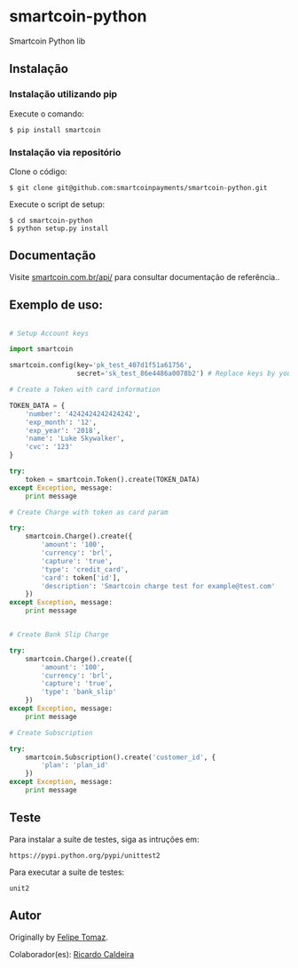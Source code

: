 # smartcoin-python

Smartcoin Python lib

## Instalação

### Instalação utilizando pip

Execute o comando:

    $ pip install smartcoin

### Instalação via repositório

Clone o código:

    $ git clone git@github.com:smartcoinpayments/smartcoin-python.git

Execute o script de setup:

    $ cd smartcoin-python
    $ python setup.py install

## Documentação

Visite [smartcoin.com.br/api/](https://smartcoin.com.br/api/) para consultar documentação de referência..

## Exemplo de uso:

```python

# Setup Account keys

import smartcoin

smartcoin.config(key='pk_test_407d1f51a61756',
                 secret='sk_test_86e4486a0078b2') # Replace keys by your account keys

# Create a Token with card information

TOKEN_DATA = {
    'number': '4242424242424242',
    'exp_month': '12',
    'exp_year': '2018',
    'name': 'Luke Skywalker',
    'cvc': '123'
}

try:
	token = smartcoin.Token().create(TOKEN_DATA)
except Exception, message:
	print message

# Create Charge with token as card param

try:
	smartcoin.Charge().create({
	    'amount': '100',
	    'currency': 'brl',
	    'capture': 'true',
	    'type': 'credit_card',
	    'card': token['id'],
	    'description': 'Smartcoin charge test for example@test.com'
	})
except Exception, message:
	print message


# Create Bank Slip Charge

try:
	smartcoin.Charge().create({
	    'amount': '100',
	    'currency': 'brl',
	    'capture': 'true',
	    'type': 'bank_slip'
	})
except Exception, message:
	print message	

# Create Subscription

try:
	smartcoin.Subscription().create('customer_id', {
    	'plan': 'plan_id'
	})
except Exception, message:
	print message

```

## Teste

Para instalar a suíte de testes, siga as intruções em:

	https://pypi.python.org/pypi/unittest2

Para executar a suíte de testes:

	unit2

## Autor

Originally by [Felipe Tomaz](https://github.com/Arenhardt).

Colaborador(es):
    [Ricardo Caldeira](https://github.com/ricocaldeira)